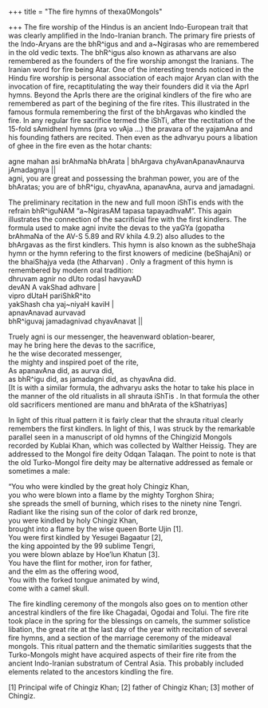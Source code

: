 +++
title = "The fire hymns of thexa0Mongols"

+++
The fire worship of the Hindus is an ancient Indo-European trait that
was clearly amplified in the Indo-Iranian branch. The primary fire
priests of the Indo-Aryans are the bhR^igus and and a\~Ngirasas who are
remembered in the old vedic texts. The bhR^igus also known as atharvans
are also remembered as the founders of the fire worship amongst the
Iranians. The Iranian word for fire being Atar. One of the interesting
trends noticed in the Hindu fire worship is personal association of each
major Aryan clan with the invocation of fire, recaptitulating the way
their founders did it via the AprI hymns. Beyond the AprIs there are the
original kindlers of the fire who are remembered as part of the begining
of the fire rites. This illustrated in the famous formula remembering
the first of the bhArgavas who kindled the fire. In any regular fire
sacrifice termed the iShTi, after the rectitation of the 15-fold
sAmidhenI hymns (pra vo vAja …) the pravara of the yajamAna and his
founding fathers are recited. Then even as the adhvaryu pours a libation
of ghee in the fire even as the hotar chants:

agne mahan asi brAhmaNa bhArata | bhArgava chyAvanApanavAnaurva
jAmadagnya ||  
agni, you are great and possessing the brahman power, you are of the
bhAratas; you are of bhR^igu, chyavAna, apanavAna, aurva and jamadagni.

The preliminary recitation in the new and full moon iShTis ends with the
refrain bhR^iguNAM “a\~NgirasAM tapasa tapayadhvaM”. This again
illustrates the connection of the sacrificial fire with the first
kindlers. The formula used to make agni invite the devas to the yaGYa
(gopatha brAhmaNa of the AV-S 5.89 and RV khila 4.9.2) also alludes to
the bhArgavas as the first kindlers. This hymn is also known as the
subheShaja hymn or the hymn refering to the first knowers of medicine
(beShajAni) or the bhaiShajya veda (the Atharvan) . Only a fragment of
this hymn is remembered by modern oral tradition:  
dhruvam agnir no dUto rodasI havyavAD  
devAN A vakShad adhvare |  
vipro dUtaH pariShkR^ito  
yakShash cha yaj\~niyaH kaviH |  
apnavAnavad aurvavad  
bhR^iguvaj jamadagnivad chyavAnavat ||

Truely agni is our messenger, the heavenward oblation-bearer,  
may he bring here the devas to the sacrifice,  
he the wise decorated messenger,  
the mighty and inspired poet of the rite,  
As apanavAna did, as aurva did,  
as bhR^igu did, as jamadagni did, as chyavAna did.  
\[It is with a similar formula, the adhvaryu asks the hotar to take his
place in the manner of the old ritualists in all shrauta iShTis . In
that formula the other old sacrificers mentioned are manu and bhArata of
the kShatriyas\]

In light of this ritual pattern it is fairly clear that the shrauta
ritual clearly remembers the first kindlers. In light of this, I was
struck by the remarkable parallel seen in a manuscript of old hymns of
the Chingizid Mongols recorded by Kublai Khan, which was collected by
Walther Heissig. They are addressed to the Mongol fire deity Odqan
Talaqan. The point to note is that the old Turko-Mongol fire deity may
be alternative addressed as female or sometimes a male:

“You who were kindled by the great holy Chingiz Khan,  
you who were blown into a flame by the mighty Torghon Shira;  
she spreads the smell of burning, which rises to the ninety nine
Tengri.  
Radiant like the rising sun of the color of dark red bronze,  
you were kindled by holy Chingiz Khan,  
brought into a flame by the wise queen Borte Ujin \[1\].  
You were first kindled by Yesugei Bagaatur \[2\],  
the king appointed by the 99 sublime Tengri,  
you were blown ablaze by Hoe’lun Khatun \[3\].  
You have the flint for mother, iron for father,  
and the elm as the offering wood,  
You with the forked tongue animated by wind,  
come with a camel skull.

The fire kindling ceremony of the mongols also goes on to mention other
ancestral kindlers of the fire like Chagadai, Ogodai and Tolui. The fire
rite took place in the spring for the blessings on camels, the summer
solistice libation, the great rite at the last day of the year with
recitation of several fire hymns, and a section of the marriage ceremony
of the mideaval mongols. This ritual pattern and the thematic
similarities suggests that the Turko-Mongols might have acquired aspects
of their fire rite from the ancient Indo-Iranian substratum of Central
Asia. This probably included elements related to the ancestors kindling
the fire.

\[1\] Principal wife of Chingiz Khan; \[2\] father of Chingiz Khan;
\[3\] mother of Chingiz.

